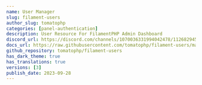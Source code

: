 ```yaml
---
name: User Manager
slug: filament-users
author_slug: tomatophp
categories: [panel-authentication]
description: User Resource For FilamentPHP Admin Dashboard
discord_url: https://discord.com/channels/1070036331994042478/1126829452605804645
docs_url: https://raw.githubusercontent.com/tomatophp/filament-users/master/README.md
github_repository: tomatophp/filament-users
has_dark_theme: true
has_translations: true
versions: [3]
publish_date: 2023-09-28
---
```

